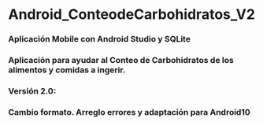# Android_ConteodeCarbohidratos_V2
### Aplicación Mobile con Android Studio y SQLite
### Aplicación para ayudar al Conteo de Carbohidratos de los alimentos y comidas a ingerir.
### Versión 2.0:
### Cambio formato. Arreglo errores y adaptación para Android10
